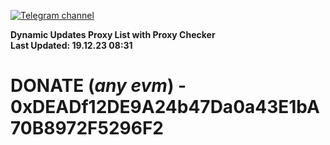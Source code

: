 [![Telegram channel](https://img.shields.io/endpoint?url=https://runkit.io/damiankrawczyk/telegram-badge/branches/master?url=https://t.me/n4z4v0d)](https://t.me/n4z4v0d) 

**Dynamic Updates Proxy List with Proxy Checker**  
**Last Updated: 19.12.23 08:31**

# DONATE (_any evm_) - 0xDEADf12DE9A24b47Da0a43E1bA70B8972F5296F2
